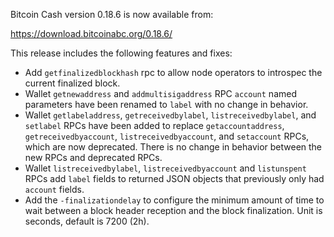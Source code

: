Bitcoin Cash version 0.18.6 is now available from:

  <https://download.bitcoinabc.org/0.18.6/>

This release includes the following features and fixes:
 - Add `getfinalizedblockhash` rpc to allow node operators to introspec
 the current finalized block.
 - Wallet `getnewaddress` and `addmultisigaddress` RPC `account` named
   parameters have been renamed to `label` with no change in behavior.
 - Wallet `getlabeladdress`, `getreceivedbylabel`, `listreceivedbylabel`, and
   `setlabel` RPCs have been added to replace `getaccountaddress`,
   `getreceivedbyaccount`, `listreceivedbyaccount`, and `setaccount` RPCs,
   which are now deprecated. There is no change in behavior between the
   new RPCs and deprecated RPCs.
 - Wallet `listreceivedbylabel`, `listreceivedbyaccount` and `listunspent` RPCs
   add `label` fields to returned JSON objects that previously only had
   `account` fields.
 - Add the `-finalizationdelay` to configure the minimum amount of time to wait
   between a block header reception and the block finalization. Unit is seconds,
   default is 7200 (2h).
